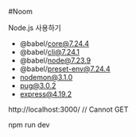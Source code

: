 #Noom

Node.js 사용하기
+ @babel/core@7.24.4
+ @babel/cli@7.24.1
+ @babel/node@7.23.9
+ @babel/preset-env@7.24.4
+ nodemon@3.1.0
+ pug@3.0.2
+ express@4.19.2

http://localhost:3000/ // Cannot GET 

npm run dev
